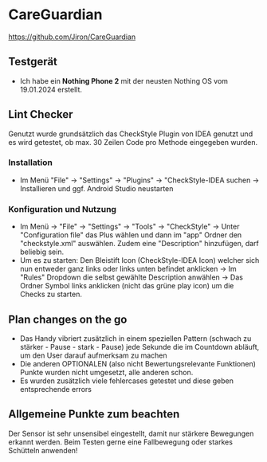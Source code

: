 # CareGuardian

https://github.com/Jiron/CareGuardian

## Testgerät

- Ich habe ein **Nothing Phone 2** mit der neusten Nothing OS vom 19.01.2024 erstellt.

## Lint Checker 

Genutzt wurde grundsätzlich das CheckStyle Plugin von IDEA genutzt und es wird getestet, ob max. 30 Zeilen Code pro Methode eingegeben wurden.

### Installation

- Im Menü "File" -> "Settings" -> "Plugins" -> "CheckStyle-IDEA suchen -> Installieren und ggf. Android Studio neustarten

### Konfiguration und Nutzung

- Im Menü -> "File" -> "Settings" -> "Tools" -> "CheckStyle" -> Unter "Configuration file" das Plus wählen und dann im "app" Ordner den "checkstyle.xml" auswählen. Zudem eine "Description" hinzufügen, darf beliebig sein.
- Um es zu starten: Den Bleistift Icon (CheckStyle-IDEA Icon) welcher sich nun entweder ganz links oder links unten befindet anklicken -> Im "Rules" Dropdown die selbst gewählte Description anwählen -> Das Ordner Symbol links anklicken (nicht das grüne play icon) um die Checks zu starten.

## Plan changes on the go

- Das Handy vibriert zusätzlich in einem speziellen Pattern (schwach zu stärker - Pause - stark - Pause) jede Sekunde die im Countdown abläuft, um den User darauf aufmerksam zu machen
- Die anderen OPTIONALEN (also nicht Bewertungsrelevante Funktionen) Punkte wurden nicht umgesetzt, alle anderen schon.
- Es wurden zusätzlich viele fehlercases getestet und diese geben entsprechende errors

## Allgemeine Punkte zum beachten

Der Sensor ist sehr unsensibel eingestellt, damit nur stärkere Bewegungen erkannt werden. Beim Testen gerne eine Fallbewegung oder starkes Schütteln anwenden!